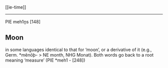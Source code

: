 [[ie-time]]

---

PIE meh1n̥s [148]

## Moon
in some languages identical to that for ‘moon’, or a derivative of it (e.g., Germ. *mēnōþ- > NE month, NHG Monat). Both words go back to a root meaning ‘measure’ (PIE *meh1 - [248])